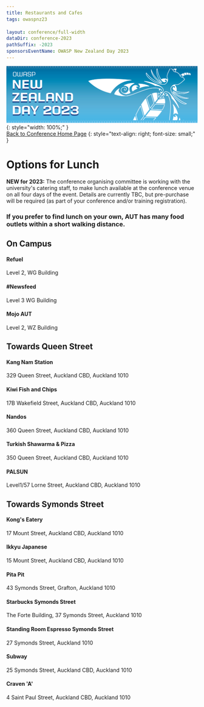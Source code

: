 ```yaml
---
title: Restaurants and Cafes
tags: owaspnz23

layout: conference/full-width
dataDir: conference-2023
pathSuffix: -2023
sponsorsEventName: OWASP New Zealand Day 2023
---
```



[![Web Banner](/assets/images/2023_Banner_Graphic.jpg)](/conference/){: style="width: 100%;" }   
[Back to Conference Home Page](index.md)
{: style="text-align: right; font-size: small;" }

# Options for Lunch

**NEW for 2023:** The conference organising committee is working with the university's catering staff, to make lunch available at the conference venue on all four days of the event. Details are currently TBC, but pre-purchase will be required (as part of your conference and/or training registration).

### If you prefer to find lunch on your own, AUT has many food outlets within a short walking distance.

## On Campus

#### Refuel

Level 2, WG Building

#### #Newsfeed

Level 3 WG Building

#### Mojo AUT

Level 2, WZ Building

## Towards Queen Street

#### Kang Nam Station

329 Queen Street, Auckland CBD, Auckland 1010

#### Kiwi Fish and Chips

17B Wakefield Street, Auckland CBD, Auckland 1010

#### Nandos

360 Queen Street, Auckland CBD, Auckland 1010

#### Turkish Shawarma & Pizza

350 Queen Street, Auckland CBD, Auckland 1010

#### PALSUN

Level1/57 Lorne Street, Auckland CBD, Auckland 1010

## Towards Symonds Street

#### Kong's Eatery

17 Mount Street, Auckland CBD, Auckland 1010

#### Ikkyu Japanese

15 Mount Street, Auckland CBD, Auckland 1010

#### Pita Pit

43 Symonds Street, Grafton, Auckland 1010

#### Starbucks Symonds Street

The Forte Building, 37 Symonds Street, Auckland 1010

#### Standing Room Espresso Symonds Street

27 Symonds Street, Auckland 1010

#### Subway

25 Symonds Street, Auckland CBD, Auckland 1010

#### Craven 'A'

4 Saint Paul Street, Auckland CBD, Auckland 1010





